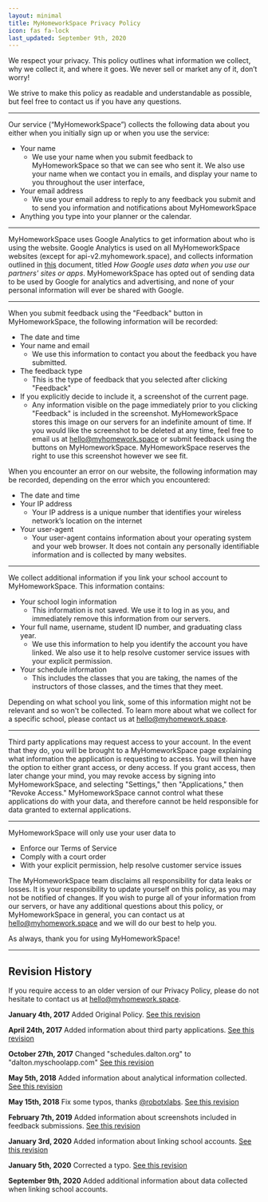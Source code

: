 ```yaml
---
layout: minimal
title: MyHomeworkSpace Privacy Policy
icon: fas fa-lock
last_updated: September 9th, 2020
---
```


We respect your privacy. This policy outlines what information we collect, why we collect it, and where it goes. We never sell or market any of it, don’t worry!

We strive to make this policy as readable and understandable as possible, but feel free to contact us if you have any questions.

---
Our service (“MyHomeworkSpace”) collects the following data about you either when you initially sign up or when you use the service:

* Your name
    * We use your name when you submit feedback to MyHomeworkSpace so that we can see who sent it. We also use your name when we contact you in emails, and display your name to you throughout the user interface,
* Your email address
   * We use your email address to reply to any feedback you submit and to send you information and notifications about MyHomeworkSpace
* Anything you type into your planner or the calendar.

---
MyHomeworkSpace uses Google Analytics to get information about who is using the website. Google Analytics is used on all MyHomeworkSpace websites (except for api-v2.myhomework.space), and collects information outlined in [this](https://policies.google.com/privacy/partners) document, titled _How Google uses data when you use our partners' sites or apps_. MyHomeworkSpace has opted out of sending data to be used by Google for analytics and advertising, and none of your personal information will ever be shared with Google.

---
When you submit feedback using the "Feedback" button in MyHomeworkSpace, the following information will be recorded:
* The date and time
* Your name and email
  * We use this information to contact you about the feedback you have submitted.
* The feedback type
  * This is the type of feedback that you selected after clicking "Feedback"
* If you explicitly decide to include it, a screenshot of the current page.
  * Any information visible on the page immediately prior to you clicking "Feedback" is included in the screenshot. MyHomeworkSpace stores this image on our servers for an indefinite amount of time. If you would like the screenshot to be deleted at any time, feel free to email us at [hello@myhomework.space](mailto:hello@myhomework.space) or submit feedback using the buttons on MyHomeworkSpace. MyHomeworkSpace reserves the right to use this screenshot however we see fit.


When you encounter an error on our website, the following information may be recorded, depending on the error which you encountered:

* The date and time
* Your IP address
   * Your IP address is a unique number that identifies your wireless network’s location on the internet
* Your user-agent
   * Your user-agent contains information about your operating system and your web browser. It does not contain any personally identifiable information and is collected by many websites.

---
We collect additional information if you link your school account to MyHomeworkSpace. This information contains:

* Your school login information
    * This information is not saved. We use it to log in as you, and immediately remove this information from our servers.
* Your full name, username, student ID number, and graduating class year.
    * We use this information to help you identify the account you have linked. We also use it to help resolve customer service issues with your explicit permission.
* Your schedule information
    * This includes the classes that you are taking, the names of the instructors of those classes, and the times that they meet.

Depending on what school you link, some of this information might not be relevant and so won't be collected. To learn more about what we collect for a specific school, please contact us at [hello@myhomework.space](mailto:hello@myhomework.space).

---
Third party applications may request access to your account. In the event that they do, you will be brought to a MyHomeworkSpace page explaining what information the application is requesting to access. You will then have the option to either grant access, or deny access. If you grant access, then later change your mind, you may revoke access by signing into MyHomeworkSpace, and selecting "Settings," then "Applications," then "Revoke Access." MyHomeworkSpace cannot control what these applications do with your data, and therefore cannot be held responsible for data granted to external applications.

---
MyHomeworkSpace will only use your user data to

* Enforce our Terms of Service
* Comply with a court order
* With your explicit permission, help resolve customer service issues


The MyHomeworkSpace team disclaims all responsibility for data leaks or losses. It is your responsibility to update yourself on this policy, as you may not be notified of changes. If you wish to purge all of your information from our servers, or have any additional questions about this policy, or MyHomeworkSpace in general, you can contact us at [hello@myhomework.space](mailto:hello@myhomework.space) and we will do our best to help you.

As always, thank you for using MyHomeworkSpace!

---

## Revision History
If you require access to an older version of our Privacy Policy, please do not hesitate to contact us at [hello@myhomework.space](mailto:hello@myhomework.space).

**January 4th, 2017**
Added Original Policy. [See this revision](https://git.io/JepD5)

**April 24th, 2017**
Added information about third party applications. [See this revision](https://git.io/JepDF)

**October 27th, 2017**
Changed "schedules.dalton.org" to "dalton.myschoolapp.com" [See this revision](https://git.io/JepDb)

**May 5th, 2018**
Added information about analytical information collected. [See this revision](https://git.io/JepDx)

**May 15th, 2018**
Fix some typos, thanks [@robotxlabs](https://github.com/robotxlabs). [See this revision](https://git.io/JepDh)

**February 7th, 2019**
Added information about screenshots included in feedback submissions. [See this revision](https://git.io/Jepye)

**January 3rd, 2020**
Added information about linking school accounts. [See this revision](https://git.io/JehfN)

**January 5th, 2020**
Corrected a typo.  [See this revision](https://git.io/JUcFz)

**September 9th, 2020**
Added additional information about data collected when linking school accounts.